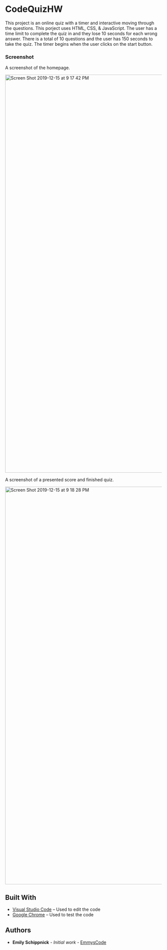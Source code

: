 # CodeQuizHW

This project is an online quiz with a timer and interactive moving through the questions. This porject uses HTML, CSS, & JavaScript. The user has a time limit to complete the quiz in and they lose 10 seconds for each wrong answer. There is a total of 10 questions and the user has 150 seconds to take the quiz. The timer begins when the user clicks on the start button.



### Screenshot

A screenshot of the homepage.

<img width="1281" alt="Screen Shot 2019-12-15 at 9 17 42 PM" src="https://user-images.githubusercontent.com/55010735/70881189-a4d63c80-1f80-11ea-8662-40212c8f393d.png">

A screenshot of a presented score and finished quiz.

<img width="1280" alt="Screen Shot 2019-12-15 at 9 18 28 PM" src="https://user-images.githubusercontent.com/55010735/70881233-be778400-1f80-11ea-9c6e-46e2c0a28f9c.png">

## Built With

* [Visual Studio Code](http://www.code.visualstudio.com) – Used to edit the code
* [Google Chrome](https://google.com/chrome) – Used to test the code


## Authors

* **Emily Schippnick** - *Initial work* - [EmmysCode](https://github.com/emmyscode)

